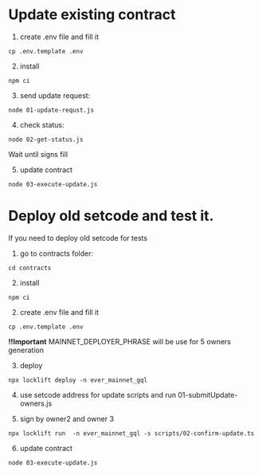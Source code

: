 # Update existing contract

1. create .env file and fill it
```
cp .env.template .env
```

2. install 
```
npm ci
```

3. send update request:
```
node 01-update-requst.js
```

4. check status:
```
node 02-get-status.js
```
Wait until  signs fill


5. update contract
```
node 03-execute-update.js
```

# Deploy old setcode and test it.

If you need to deploy old setcode for tests

1. go to contracts folder:
```
cd contracts
```

2. install
```
npm ci
```

2. create .env file and fill it
```
cp .env.template .env
```

**!!Important** MAINNET_DEPLOYER_PHRASE will be use for 5 owners generation

3. deploy
```
npx locklift deploy -n ever_mainnet_gql
```

4. use setcode address for update scripts and run 01-submitUpdate-owners.js

5. sign by owner2 and owner 3
```
npx locklift run  -n ever_mainnet_gql -s scripts/02-confirm-update.ts
```

6. update contract
```
node 03-execute-update.js
```

